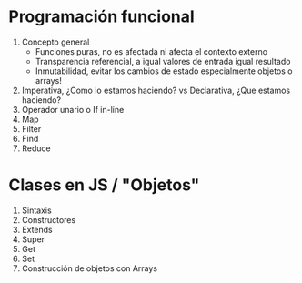 # Programación funcional

1. Concepto general
   * Funciones puras, no es afectada ni afecta el contexto externo
   * Transparencia referencial, a igual valores de entrada igual resultado
   * Inmutabilidad, evitar los cambios de estado especialmente objetos o arrays!
2. Imperativa, ¿Como lo estamos haciendo? vs Declarativa, ¿Que estamos haciendo? 
3. Operador unario o If in-line
4. Map
5. Filter
6. Find
7. Reduce

# Clases en JS / "Objetos"

1. Sintaxis
2. Constructores
3. Extends
4. Super
5. Get
6. Set
7. Construcción de objetos con Arrays